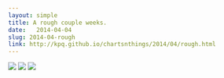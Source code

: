 ```yaml
---
layout: simple
title: A rough couple weeks. 
date:   2014-04-04
slug: 2014-04-rough
link: http://kpq.github.io/chartsnthings/2014/04/rough.html
---
```


<img src="{{site.baseurl}}/post-assets/{{page.slug}}/hmm.png">
<img src="{{site.baseurl}}/post-assets/{{page.slug}}/louisiana.jpg">
<img src="{{site.baseurl}}/post-assets/{{page.slug}}/scatter.jpg">

